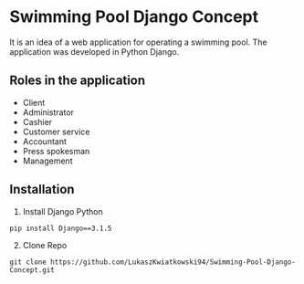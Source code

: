# Swimming Pool Django Concept
It is an idea of a web application for operating a swimming pool. The application was developed in Python Django.

## Roles in the application

- Client
- Administrator
- Cashier
- Customer service
- Accountant
- Press spokesman
- Management

## Installation

1. Install Django Python
```
pip install Django==3.1.5
```

2. Clone Repo
```
git clone https://github.com/LukaszKwiatkowski94/Swimming-Pool-Django-Concept.git
```
